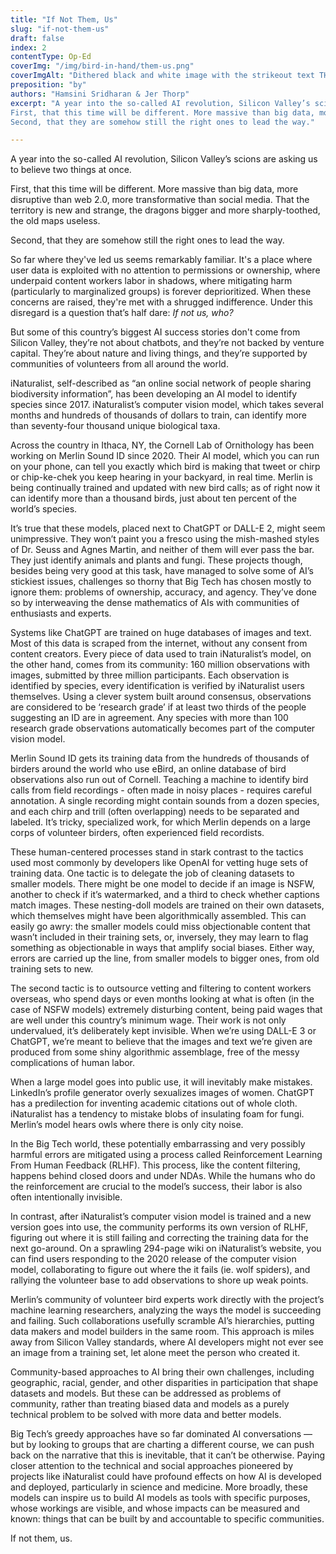 ```yaml
---
title: "If Not Them, Us"
slug: "if-not-them-us"
draft: false
index: 2
contentType: Op-Ed
coverImg: "/img/bird-in-hand/them-us.png"
coverImgAlt: "Dithered black and white image with the strikeout text THEM followed by US"
preposition: "by"
authors: "Hamsini Sridharan & Jer Thorp"
excerpt: "A year into the so-called AI revolution, Silicon Valley’s scions are asking us to believe two things at once. 
First, that this time will be different. More massive than big data, more disruptive than web 2.0, more transformative than social media. That the territory is new and strange, the dragons bigger and more sharply-toothed, the old maps useless. 
Second, that they are somehow still the right ones to lead the way."

---
```


A year into the so-called AI revolution, Silicon Valley’s scions are asking us to believe two things at once. 

First, that this time will be different. More massive than big data, more disruptive than web 2.0, more transformative than social media. That the territory is new and strange, the dragons bigger and more sharply-toothed, the old maps useless. 

Second, that they are somehow still the right ones to lead the way.

So far where they've led us seems remarkably familiar. It's a place where user data is exploited with no attention to permissions or ownership, where underpaid content workers labor in shadows, where mitigating harm (particularly to marginalized groups) is forever deprioritized. When these concerns are raised, they're met with a shrugged indifference. Under this disregard is a question that’s half dare: *If not us, who?*

But some of this country’s biggest AI success stories don't come from Silicon Valley, they’re not about chatbots, and they’re not backed by venture capital. They’re about nature and living things, and they’re supported by communities of volunteers from all around the world. 

iNaturalist, self-described as “an online social network of people sharing biodiversity information”, has been developing an AI model to identify species since 2017. iNaturalist’s computer vision model, which takes several months and hundreds of thousands of dollars to train, can identify more than seventy-four thousand unique biological taxa. 

Across the country in Ithaca, NY, the Cornell Lab of Ornithology has been working on Merlin Sound ID since 2020. Their AI model, which you can run on your phone, can tell you exactly which bird is making that tweet or chirp or chip-ke-chek you keep hearing in your backyard, in real time. Merlin is being continually trained and updated with new bird calls; as of right now it can identify more than a thousand birds, just about ten percent of the world’s species.

It’s true that these models, placed next to ChatGPT or DALL-E 2, might seem unimpressive. They won’t paint you a fresco using the mish-mashed styles of Dr. Seuss and Agnes Martin, and neither of them will ever pass the bar. They just identify animals and plants and fungi. These projects though, besides being very good at this task, have managed to solve some of AI’s stickiest issues, challenges so thorny that Big Tech has chosen mostly to ignore them: problems of ownership, accuracy, and agency. They’ve done so by interweaving the dense mathematics of AIs with communities of enthusiasts and experts.

Systems like ChatGPT are trained on huge databases of images and text. Most of this data is scraped from the internet, without any consent from content creators. Every piece of data used to train iNaturalist’s model, on the other hand, comes from its community: 160 million observations with images, submitted by three million participants. Each observation is identified by species, every identification is verified by iNaturalist users themselves. Using a clever system built around consensus, observations are considered to be ‘research grade’ if at least two thirds of the people suggesting an ID are in agreement. Any species with more than 100 research grade observations automatically becomes part of the computer vision model.

Merlin Sound ID gets its training data from the hundreds of thousands of birders around the world who use eBird, an online database of bird observations also run out of Cornell. Teaching a machine to identify bird calls from field recordings - often made in noisy places - requires careful annotation. A single recording might contain sounds from a dozen species, and each chirp and trill (often overlapping) needs to be separated and labeled. It’s tricky, specialized work, for which Merlin depends on a large corps of volunteer birders, often experienced field recordists.

These human-centered processes stand in stark contrast to the tactics used most commonly by developers like OpenAI for vetting huge sets of training data. One tactic is to delegate the job of cleaning datasets to smaller models. There might be one model to decide if an image is NSFW, another to check if it’s watermarked, and a third to check whether captions match images. These nesting-doll models are trained on their own datasets, which themselves might have been algorithmically assembled. This can easily go awry: the smaller models could miss objectionable content that wasn’t included in their training sets, or, inversely, they may learn to flag something as objectionable in ways that amplify social biases. Either way, errors are carried up the line, from smaller models to bigger ones, from old training sets to new.

The second tactic is to outsource vetting and filtering to content workers overseas, who spend days or even months looking at what is often (in the case of NSFW models) extremely disturbing content, being paid wages that are well under this country’s minimum wage. Their work is not only undervalued, it’s deliberately kept invisible. When we’re using DALL-E 3 or ChatGPT, we’re meant to believe that the images and text we’re given are produced from some shiny algorithmic assemblage, free of the messy complications of human labor.

When a large model goes into public use, it will inevitably make mistakes. LinkedIn’s profile generator overly sexualizes images of women. ChatGPT has a predilection for inventing academic citations out of whole cloth. iNaturalist has a tendency to mistake blobs of insulating foam for fungi. Merlin’s model hears owls where there is only city noise. 

In the Big Tech world, these potentially embarrassing and very possibly harmful errors are mitigated using a process called Reinforcement Learning From Human Feedback (RLHF). This process, like the content filtering, happens behind closed doors and under NDAs. While the humans who do the reinforcement are crucial to the model’s success, their labor is also often intentionally invisible.

In contrast, after iNaturalist’s computer vision model is trained and a new version goes into use, the community performs its own version of RLHF, figuring out where it is still failing and correcting the training data for the next go-around. On a sprawling 294-page wiki on iNaturalist’s website, you can find users responding to the 2020 release of the computer vision model, collaborating to figure out where the it fails (ie. wolf spiders), and rallying the volunteer base to add observations to shore up weak points.

Merlin’s community of volunteer bird experts work directly with the project’s machine learning researchers, analyzing the ways the model is succeeding and failing. Such collaborations usefully scramble AI’s hierarchies, putting data makers and model builders in the same room. This approach is miles away from Silicon Valley standards, where AI developers might not ever see an image from a training set, let alone meet the person who created it.

Community-based approaches to AI bring their own challenges, including geographic, racial, gender, and other disparities in participation that shape datasets and models. But these can be addressed as problems of community, rather than treating biased data and models as a purely technical problem to be solved with more data and better models. 

Big Tech’s greedy approaches have so far dominated AI conversations — but by looking to groups that are charting a different course, we can push back on the narrative that this is inevitable, that it can’t be otherwise. Paying closer attention to the technical and social approaches pioneered by projects like iNaturalist could have profound effects on how AI is developed and deployed, particularly in science and medicine. More broadly, these models can inspire us to build AI models as tools with specific purposes, whose workings are visible, and whose impacts can be measured and known: things that can be built by and accountable to specific communities.  

If not them, us.